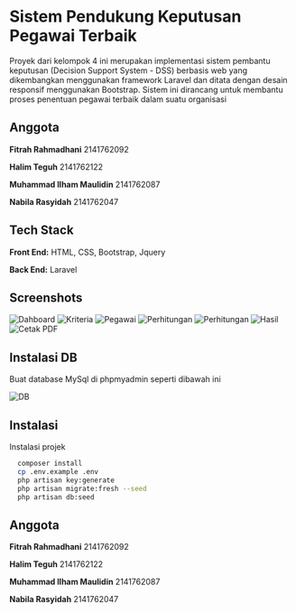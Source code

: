 
# Sistem Pendukung Keputusan Pegawai Terbaik

Proyek dari kelompok 4 ini merupakan implementasi sistem pembantu keputusan (Decision Support System - DSS) berbasis web yang dikembangkan menggunakan framework Laravel dan ditata dengan desain responsif menggunakan Bootstrap. Sistem ini dirancang untuk membantu proses penentuan pegawai terbaik dalam suatu organisasi


## Anggota 

**Fitrah Rahmadhani** 2141762092

**Halim Teguh** 2141762122

**Muhammad Ilham Maulidin** 2141762087

**Nabila Rasyidah** 2141762047
## Tech Stack

**Front End:** HTML, CSS, Bootstrap, Jquery

**Back End:** Laravel



## Screenshots

![Dahboard](assets/dashboard.png)
![Kriteria](assets/kriteria.png)
![Pegawai](assets/pegawai.png)
![Perhitungan](assets/perhitungan-1.png)
![Perhitungan](assets/perhitungan-2.png)
![Hasil](assets/hasil.png)
![Cetak PDF](assets/cetak_pdf.png)

## Instalasi DB

Buat database MySql di phpmyadmin seperti dibawah ini

![DB](assets/db.png)

## Instalasi

Instalasi projek

```bash
  composer install
  cp .env.example .env
  php artisan key:generate
  php artisan migrate:fresh --seed
  php artisan db:seed
```
    
## Anggota 

**Fitrah Rahmadhani** 2141762092

**Halim Teguh** 2141762122

**Muhammad Ilham Maulidin** 2141762087

**Nabila Rasyidah** 2141762047